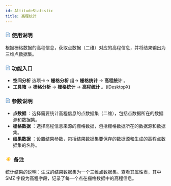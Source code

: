 ```yaml
---
id: AltitudeStatistic
title: 高程统计
---
```

### ![](../../../img/read.gif) 使用说明

根据栅格数据的高程信息，获取点数据（二维）对应的高程信息，并将结果输出为三维点数据集。

### ![](../../../img/read.gif) 功能入口

* **空间分析** 选项卡-> **栅格分析** 组-> **栅格统计** -> **高程统计** 。
* **工具箱** -> **栅格分析** -> **栅格统计** -> **高程统计** 。(iDesktopX) 

### ![](../../../img/read.gif) 参数说明

* **点数据** ：选择需要统计高程信息的点数据集（二维），包括点数据所在的数据源和数据集。
* **栅格数据** ：选择高程信息来源的栅格数据，包括栅格数据所在的数据源和数据集。
* **结果数据** ：设置结果参数，包括结果数据集要保存的数据源和生成的高程点数据集的名称。

### ![](../../../img/note.png) 备注

统计结果的说明：生成的结果数据集为一个三维点数据集。查看其属性表，其中 SMZ 字段为高程字段，记录了每一个点在栅格数据中的高程信息。